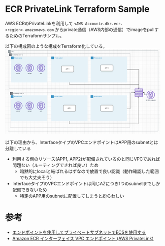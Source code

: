 # ECR PrivateLink Terraform Sample
AWS ECRのPrivateLinkを利用して `<AWS Account>.dkr.ecr.<region>.amazonaws.com` からprivate通信（AWS内部の通信）でimageをpullするためのTerraformサンプル。

以下の構成図のような構成をTerraform化している。
![構成図](./img/structure.png "構成図")

以下の理由から、InterfaceタイプのVPCエンドポイントはAPP用のsubnetとは分離している

- 利用する側のリソース(APP1, APP2)が配備されているのと同じVPCであれば問題ない（ルーティングできれば良い）ため
    - 暗黙的にlocalと結ばれるはずなので放置で良い認識（動作確認した範囲でも大丈夫そう）
- InterfaceタイプのVPCエンドポイントは同じAZにつき1つのsubnetまでしか配備できないため
    - 特定のAPP用のsubnetに配置してしまうと紛らわしい

# 参考
- [エンドポイントを使用してプライベートサブネットでECSを使用する](https://dev.classmethod.jp/articles/privatesubnet_ecs/)
- [Amazon ECR インターフェイス VPC エンドポイント (AWS PrivateLink)](https://docs.aws.amazon.com/ja_jp/AmazonECR/latest/userguide/vpc-endpoints.html)
